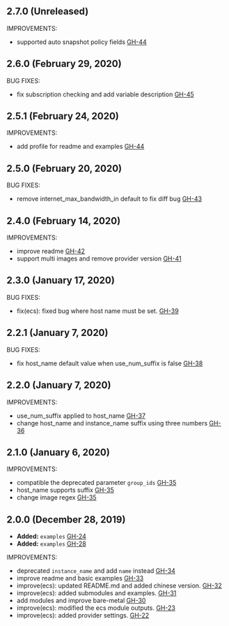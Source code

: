 ## 2.7.0 (Unreleased)

IMPROVEMENTS:

- supported auto snapshot policy fields [GH-44](https://github.com/terraform-alicloud-modules/terraform-alicloud-ecs-instance/pull/46)

## 2.6.0 (February 29, 2020)

BUG FIXES:

- fix subscription checking and add variable description [GH-45](https://github.com/terraform-alicloud-modules/terraform-alicloud-ecs-instance/pull/45)

## 2.5.1 (February 24, 2020)

IMPROVEMENTS:

- add profile for readme and examples [GH-44](https://github.com/terraform-alicloud-modules/terraform-alicloud-ecs-instance/pull/44)

## 2.5.0 (February 20, 2020)

BUG FIXES:

- remove internet_max_bandwidth_in default to fix diff bug [GH-43](https://github.com/terraform-alicloud-modules/terraform-alicloud-ecs-instance/pull/43)

## 2.4.0 (February 14, 2020)

IMPROVEMENTS:

- improve readme [GH-42](https://github.com/terraform-alicloud-modules/terraform-alicloud-ecs-instance/pull/42)
- support multi images and remove provider version [GH-41](https://github.com/terraform-alicloud-modules/terraform-alicloud-ecs-instance/pull/41)

## 2.3.0 (January 17, 2020)

BUG FIXES:

- fix(ecs): fixed bug where host name must be set. [GH-39](https://github.com/terraform-alicloud-modules/terraform-alicloud-ecs-instance/pull/39)

## 2.2.1 (January 7, 2020)

BUG FIXES:

- fix host_name default value when use_num_suffix is false [GH-38](https://github.com/terraform-alicloud-modules/terraform-alicloud-ecs-instance/pull/38)

## 2.2.0 (January 7, 2020)

IMPROVEMENTS:

- use_num_suffix applied to host_name [GH-37](https://github.com/terraform-alicloud-modules/terraform-alicloud-ecs-instance/pull/37)
- change host_name and instance_name suffix using three numbers [GH-36](https://github.com/terraform-alicloud-modules/terraform-alicloud-ecs-instance/pull/36)

## 2.1.0 (January 6, 2020)

IMPROVEMENTS:

- compatible the deprecated parameter `group_ids` [GH-35](https://github.com/terraform-alicloud-modules/terraform-alicloud-ecs-instance/pull/35)
- host_name supports suffix [GH-35](https://github.com/terraform-alicloud-modules/terraform-alicloud-ecs-instance/pull/35)
- change image regex [GH-35](https://github.com/terraform-alicloud-modules/terraform-alicloud-ecs-instance/pull/35)

## 2.0.0 (December 28, 2019)

- **Added:** `examples` [GH-24](https://github.com/terraform-alicloud-modules/terraform-alicloud-ecs-instance/pull/24)
- **Added:** `examples` [GH-28](https://github.com/terraform-alicloud-modules/terraform-alicloud-ecs-instance/pull/28)

IMPROVEMENTS:

- deprecated `instance_name` and add `name` instead [GH-34](https://github.com/terraform-alicloud-modules/terraform-alicloud-ecs-instance/pull/34)
- improve readme and basic examples [GH-33](https://github.com/terraform-alicloud-modules/terraform-alicloud-ecs-instance/pull/33)
- improve(ecs): updated README.md and added chinese version. [GH-32](https://github.com/terraform-alicloud-modules/terraform-alicloud-ecs-instance/pull/32)
- improve(ecs): added submodules and examples. [GH-31](https://github.com/terraform-alicloud-modules/terraform-alicloud-ecs-instance/pull/31)
- add modules and improve bare-metal [GH-30](https://github.com/terraform-alicloud-modules/terraform-alicloud-ecs-instance/pull/30)
- improve(ecs): modified the ecs module outputs. [GH-23](https://github.com/terraform-alicloud-modules/terraform-alicloud-ecs-instance/pull/23)
- improve(ecs): added provider settings. [GH-22](https://github.com/terraform-alicloud-modules/terraform-alicloud-ecs-instance/pull/22)
